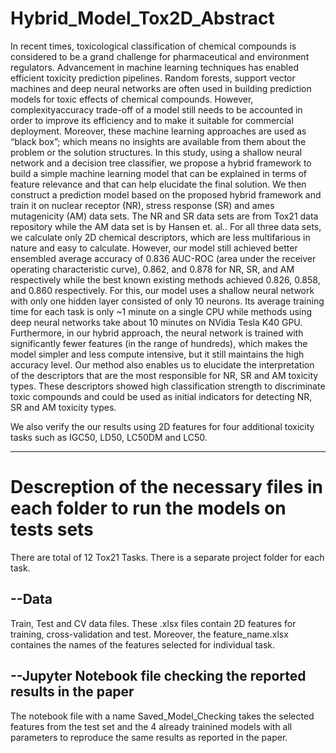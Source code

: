 # Hybrid_Model_Tox2D_Abstract
In recent times, toxicological classification of chemical compounds is considered to
be a grand challenge for pharmaceutical and environment regulators. Advancement in
machine learning techniques has enabled efficient toxicity prediction pipelines. Random
forests, support vector machines and deep neural networks are often used in building
prediction models for toxic effects of chemical compounds. However, complexityaccuracy
trade-off of a model still needs to be accounted in order to improve its efficiency
and to make it suitable for commercial deployment. Moreover, these machine learning
approaches are used as “black box”; which means no insights are available from them
about the problem or the solution structures. In this study, using a shallow neural
network and a decision tree classifier, we propose a hybrid framework to build a simple
machine learning model that can be explained in terms of feature relevance and that
can help elucidate the final solution. We then construct a prediction model based on
the proposed hybrid framework and train it on nuclear receptor (NR), stress response
(SR) and ames mutagenicity (AM) data sets. 
The NR and SR data sets are from Tox21 data repository while the AM data set is by 
Hansen et. al.. For all three data sets, we
calculate only 2D chemical descriptors, which are less multifarious in nature and easy to
calculate. However, our model still achieved better ensembled average accuracy of 0.836
AUC-ROC (area under the receiver operating characteristic curve), 0.862, and 0.878 for
NR, SR, and AM respectively while the best known existing methods achieved 0.826,
0.858, and 0.860 respectively. For this, our model uses a shallow neural network with
only one hidden layer consisted of only 10 neurons. Its average training time for each
task is only ~1 minute on a single CPU while methods using deep neural networks take
about 10 minutes on NVidia Tesla K40 GPU. Furthermore, in our hybrid approach, the
neural network is trained with significantly fewer features (in the range of hundreds),
which makes the model simpler and less compute intensive, but it still maintains the
high accuracy level. Our method also enables us to elucidate the interpretation of the
descriptors that are the most responsible for NR, SR and AM toxicity types. These
descriptors showed high classification strength to discriminate toxic compounds and
could be used as initial indicators for detecting NR, SR and AM toxicity types.

We also verify the our results using 2D features for four additional toxicity tasks such as
IGC50, LD50, LC50DM and LC50.

-----------------------------------------------------------------------------------------

# Descreption of the necessary files in each folder to run the models on tests sets
There are total of 12 Tox21 Tasks. There is a separate project folder for each task.

--Data
--------------------------
Train, Test and CV data files. These .xlsx files contain 2D features for training, cross-validation and test. Moreover, the feature_name.xlsx containes the names of the features selected for individual task.



--Jupyter Notebook file checking the reported results in the paper
--------------------------
The notebook file with a name Saved_Model_Checking takes the selected features from the test set and the 4 already trainined models with all parameters to reproduce the same results as reported in the paper.


